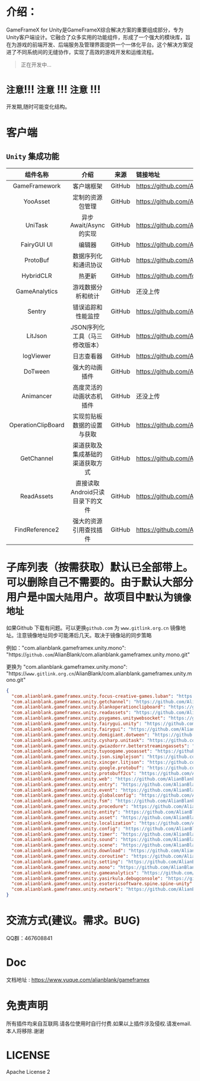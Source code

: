 # 介绍：

GameFrameX for Unity是GameFrameX综合解决方案的重要组成部分，专为Unity客户端设计。它融合了众多实用的功能组件，形成了一个强大的模块库，旨在为游戏的前端开发、后端服务及管理界面提供一个一体化平台。这个解决方案促进了不同系统间的无缝协作，实现了高效的游戏开发和运维流程。

> 正在开发中...

# `注意`!!! `注意` !!! `注意` !!!

开发期,随时可能变化结构。

# 客户端

## `Unity` 集成功能

|        组件名称        |         介绍          |   来源   | 链接地址                                                                 |
|:------------------:|:-------------------:|:------:|:---------------------------------------------------------------------|
|   GameFramework    |        客户端框架        | GitHub | https://github.com/AlianBlank/GameFrameX                             |
|      YooAsset      |      定制的资源包管理       | GitHub | https://github.com/AlianBlank/com.tuyoogame.yooasset                 |
|      UniTask       |  异步Await/Async的实现   | GitHub | https://github.com/AlianBlank/com.cysharp.unitask                    |
|    FairyGUI UI     |         编辑器         | GitHub | https://github.com/AlianBlank/com.fairygui.unity                     |
|      ProtoBuf      |     数据序列化和通讯协议      | GitHub | https://github.com/AlianBlank/com.google.protobuf                    |
|     HybridCLR      |         热更新         | GitHub | https://github.com/focus-creative-games/hybridclr                    |
|   GameAnalytics    |      游戏数据分析和统计      | GitHub | 还没上传                                                                 |
|       Sentry       |      错误追踪和性能监控      | GitHub | https://github.com/AlianBlank/io.sentry.unity                        |
|      LitJson       |  JSON序列化工具（马三修改版本）  | GitHub | https://github.com/AlianBlank/com.xincger.litjson                    |
|     logViewer      |        日志查看器        | GitHub | https://github.com/AlianBlank/com.sharelib.logviewer                 |
|      DoTween       |       强大的动画插件       | GitHub | https://github.com/AlianBlank/com.demigiant.dotween                  |
|     Animancer      |    高度灵活的动画状态机插件     | GitHub | 还没上传                                                                 |
| OperationClipBoard |    实现剪贴板数据的设置与获取    | GitHub | https://github.com/AlianBlank/com.alianblank.blankoperationclipboard |
|     GetChannel     |  渠道获取及集成基础的渠道获取方式   | GitHub | https://github.com/AlianBlank/com.alianblank.blankgetchannel         |
|     ReadAssets     | 直接读取Android只读目录下的文件 | GitHub | https://github.com/AlianBlank/com.alianblank.readassets              |
|   FindReference2   |     强大的资源引用查找插件     | GitHub | https://github.com/AlianBlank/com.vietlabs.fr2                       |

# 子库列表（按需获取）默认已全部带上。可以删除自己不需要的。由于默认大部分用户是`中国大陆`用户。故项目中`默认`为`镜像地址`

如果Github 下载有问题。可以更换`github.com` 为 `www.gitlink.org.cn` 镜像地址。注意镜像地址同步可能滞后几天。取决于镜像站的同步策略

例如："com.alianblank.gameframex.unity.mono": "https://`github.com`/AlianBlank/com.alianblank.gameframex.unity.mono.git"

更换为 "com.alianblank.gameframex.unity.mono": "https://`www.gitlink.org.cn`/AlianBlank/com.alianblank.gameframex.unity.mono.git"

```json
{
  "com.alianblank.gameframex.unity.focus-creative-games.luban": "https://github.com/AlianBlank/com.alianblank.gameframex.unity.focus-creative-games.luban.git",
  "com.alianblank.gameframex.unity.getchannel": "https://github.com/AlianBlank/com.alianblank.gameframex.unity.getchannel.git",
  "com.alianblank.gameframex.unity.blankoperationclipboard": "https://github.com/AlianBlank/com.alianblank.gameframex.unity.blankoperationclipboard.git",
  "com.alianblank.gameframex.unity.readassets": "https://github.com/AlianBlank/com.alianblank.gameframex.unity.readassets.git",
  "com.alianblank.gameframex.unity.psygames.unitywebsocket": "https://github.com/AlianBlank/com.alianblank.gameframex.unity.psygames.unitywebsocket.git",
  "com.alianblank.gameframex.unity.fairygui.unity": "https://github.com/AlianBlank/com.alianblank.gameframex.unity.fairygui.unity.git",
  "com.alianblank.gameframex.unity.fairygui": "https://github.com/AlianBlank/com.alianblank.gameframex.unity.fairygui.git",
  "com.alianblank.gameframex.unity.demigiant.dotween": "https://github.com/AlianBlank/com.alianblank.gameframex.unity.demigiant.dotween.git",
  "com.alianblank.gameframex.unity.cysharp.unitask": "https://github.com/AlianBlank/com.alianblank.gameframex.unity.cysharp.unitask.git",
  "com.alianblank.gameframex.unity.gwiazdorrr.betterstreamingassets": "https://github.com/AlianBlank/com.alianblank.gameframex.unity.gwiazdorrr.betterstreamingassets.git",
  "com.alianblank.gameframex.unity.tuyoogame.yooasset": "https://github.com/AlianBlank/com.alianblank.gameframex.unity.tuyoogame.yooasset.git",
  "com.alianblank.gameframex.unity.json.simplejson": "https://github.com/AlianBlank/com.alianblank.gameframex.unity.json.simplejson.git",
  "com.alianblank.gameframex.unity.xincger.litjson": "https://github.com/AlianBlank/com.alianblank.gameframex.unity.xincger.litjson.git",
  "com.alianblank.gameframex.unity.google.protobuf": "https://github.com/AlianBlank/com.alianblank.gameframex.unity.google.protobuf.git",
  "com.alianblank.gameframex.unity.protobuff2cs": "https://github.com/AlianBlank/com.alianblank.gameframex.unity.protobuff2cs.git",
  "com.alianblank.gameframex.unity.web": "https://github.com/AlianBlank/com.alianblank.gameframex.unity.web.git",
  "com.alianblank.gameframex.unity.entry": "https://github.com/AlianBlank/com.alianblank.gameframex.unity.entry.git",
  "com.alianblank.gameframex.unity.event": "https://github.com/AlianBlank/com.alianblank.gameframex.unity.event.git",
  "com.alianblank.gameframex.unity.globalconfig": "https://github.com/AlianBlank/com.alianblank.gameframex.unity.globalconfig.git",
  "com.alianblank.gameframex.unity.fsm": "https://github.com/AlianBlank/com.alianblank.gameframex.unity.fsm.git",
  "com.alianblank.gameframex.unity.procedure": "https://github.com/AlianBlank/com.alianblank.gameframex.unity.procedure.git",
  "com.alianblank.gameframex.unity.entity": "https://github.com/AlianBlank/com.alianblank.gameframex.unity.entity.git",
  "com.alianblank.gameframex.unity.asset": "https://github.com/AlianBlank/com.alianblank.gameframex.unity.asset.git",
  "com.alianblank.gameframex.unity.localization": "https://github.com/AlianBlank/com.alianblank.gameframex.unity.localization.git",
  "com.alianblank.gameframex.unity.config": "https://github.com/AlianBlank/com.alianblank.gameframex.unity.config.git",
  "com.alianblank.gameframex.unity.timer": "https://github.com/AlianBlank/com.alianblank.gameframex.unity.timer.git",
  "com.alianblank.gameframex.unity.sound": "https://github.com/AlianBlank/com.alianblank.gameframex.unity.sound.git",
  "com.alianblank.gameframex.unity.scene": "https://github.com/AlianBlank/com.alianblank.gameframex.unity.scene.git",
  "com.alianblank.gameframex.unity.download": "https://github.com/AlianBlank/com.alianblank.gameframex.unity.download.git",
  "com.alianblank.gameframex.unity.coroutine": "https://github.com/AlianBlank/com.alianblank.gameframex.unity.coroutine.git",
  "com.alianblank.gameframex.unity.setting": "https://github.com/AlianBlank/com.alianblank.gameframex.unity.setting.git",
  "com.alianblank.gameframex.unity.mono": "https://github.com/AlianBlank/com.alianblank.gameframex.unity.mono.git",
  "com.alianblank.gameframex.unity.gameanalytics": "https://github.com/AlianBlank/com.alianblank.gameframex.unity.gameanalytics.git",
  "com.alianblank.gameframex.unity.yasirkula.debugconsole": "https://github.com/AlianBlank/com.alianblank.gameframex.unity.yasirkula.debugconsole.git",
  "com.alianblank.gameframex.unity.esotericsoftware.spine.spine-unity": "https://github.com/AlianBlank/com.alianblank.gameframex.unity.esotericsoftware.spine.spine-unity.git",
  "com.alianblank.gameframex.unity.network": "https://github.com/AlianBlank/com.alianblank.gameframex.unity.network.git"
}
```

# 交流方式(建议。需求。BUG)

QQ群：467608841

# Doc

文档地址 : https://www.yuque.com/alianblank/gameframex

# 免责声明

所有插件均来自互联网.请各位使用时自行付费.如果以上插件涉及侵权.请发email.本人将移除.谢谢

# LICENSE

Apache License 2
